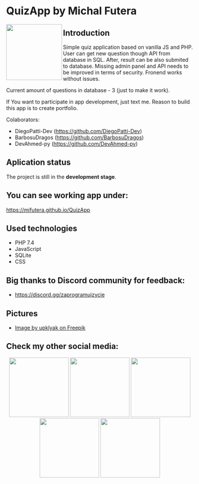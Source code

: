 # QuizApp by Michal Futera

<a href="https://linktr.ee/mjfutera" target="_blank">
<img align="left" width="150" height="150" src="https://user-images.githubusercontent.com/100314711/210770917-b9f54dfa-052b-42d2-ad53-2dab36d75b45.png">
</a>


## Introduction
Simple quiz application based on vanilla JS and PHP. User can get new question though API from database in SQL. After, result can be also submited to database.  Missing admin panel and API needs to be improved in terms of security. Fronend works without issues.

Current amount of questions in database - 3 (just to make it work).

If You want to participate in app development, just text me. Reason to build this app is to create portfolio.

Colaborators:
* DiegoPatti-Dev (https://github.com/DiegoPatti-Dev)
* BarbosuDragos (https://github.com/BarbosuDragos)
* DevAhmed-py (https://github.com/DevAhmed-py)

## Aplication status
The project is still in the **development stage**.

## You can see working app under:
<a href="https://mjfutera.github.io/QuizApp" target="_blank">https://mjfutera.github.io/QuizApp</a>

## Used technologies
* PHP 7.4
* JavaScript
* SQLite
* CSS

## Big thanks to Discord community for feedback:
* <a href="https://discord.gg/zaprogramujzycie" target="_blank">https://discord.gg/zaprogramujzycie</a>

## Pictures
* <a href="https://www.freepik.com/free-vector/space-game-background-neon-night-alien-landscape_7671274.htm#query=space%20background&position=20&from_view=keyword" target="_blank">Image by upklyak on Freepik</a>

## Check my other social media:
<div align="center">
<a href="https://twitter.com/mjfutera" target="_blank"><img src="https://user-images.githubusercontent.com/100314711/216403440-e92aff25-3452-4948-8805-f7ad944983fe.png" border="0" width="160"></a>
<a href="https://www.linkedin.com/in/michalfutera/" target="_blank"><img src="https://user-images.githubusercontent.com/100314711/216405566-d8a0eb5d-1424-4e84-b931-35217ada1083.png" border="0" width="160"></a>
<a href="https://www.buymeacoffee.com/mjfutera" target="_blank"><img src="https://user-images.githubusercontent.com/100314711/216403435-a0d3d0d3-e991-4612-b0d2-40408ae8d4d0.png" border="0" width="160"></a>
<a href="https://www.fiverr.com/michalfutera" target="_blank"><img src="https://user-images.githubusercontent.com/100314711/218256294-c71b8656-0f3a-4fbd-bb5d-804504caa7a0.png" border="0" width="160"></a>
<a href="https://linktr.ee/mjfutera" target="_blank"><img src="https://user-images.githubusercontent.com/100314711/216403438-94aeff33-6ed6-41ef-9972-92ea878e76e4.png" border="0" width="160"></a>
</div>

